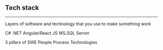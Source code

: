 Tech stack
---
___
Layers of software and technology that you use to make something work

C# .NET
Angular/React JS
MS.SQL Server



3 pillars of SWE
People
Process
Technologies 

